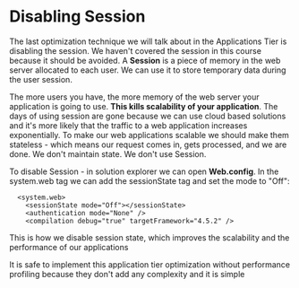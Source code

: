 # Disabling Session

The last optimization technique we will talk about in the Applications Tier is disabling the session. We haven't covered the session in this course because it should be avoided. A **Session** is a piece of memory in the web server allocated to each user. We can use it to store temporary data during the user session.

The more users you have, the more memory of the web server your application is going to use. **This kills scalability of your application**. The days of using session are gone because we can use cloud based solutions and it's more likely that the traffic to a web application increases exponentially. To make our web applications scalable we should make them stateless - which means our request comes in, gets processed, and we are done. We don't maintain state. We don't use Session.

To disable Session - in solution explorer we can open **Web.config**. In the system.web tag we can add the sessionState tag and set the mode to "Off":

```
  <system.web>
    <sessionState mode="Off"></sessionState>
    <authentication mode="None" />
    <compilation debug="true" targetFramework="4.5.2" />
```

This is how we disable session state, which improves the scalability and the performance of our applications

It is safe to implement this application tier optimization without performance profiling because they don't add any complexity and it is simple
